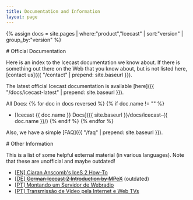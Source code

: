 ```yaml
---
title: Documentation and Information
layout: page
---
```

{% assign docs = site.pages | where:"product","Icecast" | sort:"version" | group_by:"version" %}

<article id="official-docs" markdown="1">
# Official Documentation

Here is an index to the Icecast documentation we know about. If there is
something out there on the Web that you know about, but is not listed here,
[contact us]({{ "/contact" | prepend: site.baseurl }}).

The latest official Icecast documentation is available [here]({{ "/docs/icecast-latest" | prepend: site.baseurl }}).

All Docs:
{% for doc in docs reversed %}
{% if doc.name != "" %}
*	[Icecast {{ doc.name }} Docs]({{ site.baseurl }}/docs/icecast-{{ doc.name }}/)
{% endif %}
{% endfor %}

Also, we have a simple [FAQ]({{ "/faq" | prepend: site.baseurl }}).

</article>

<article id="other" markdown="1">
# Other Information

This is a list of some helpful external material (in various languages). Note that these are unofficial and maybe outdated!

- [[EN] Ciaran Anscomb's IceS 2 How-To](http://www.6809.org.uk/kja3/ices2-howto.shtml)
- [[DE] <del>German Icecast 2 Introduction by MPeX</del>](http://www.mpex.net/info/icecast.html) (outdated)
- [[PT] Montando um Servidor de Webradio](https://docs.indymedia.org/Sysadmin/IceCastPtBr)
- [[PT] Transmissão de Vídeo pela Internet e Web TVs](https://docs.indymedia.org/Sysadmin/WebTVPt)

</article>
